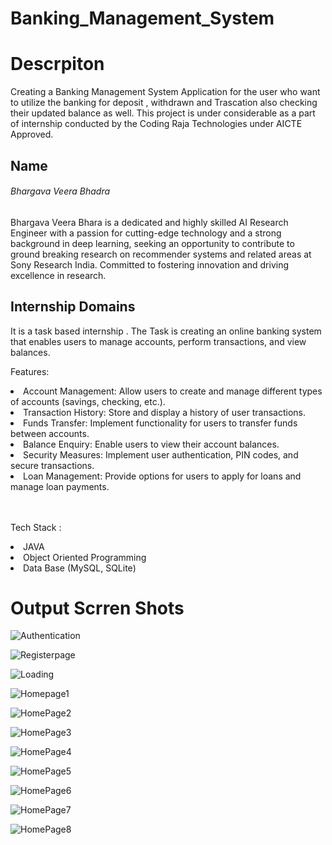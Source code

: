 # Banking_Management_System

<h1>Descrpiton </h1>
Creating a Banking Management System Application for the user who want to utilize the banking for deposit , withdrawn and Trascation also checking their updated balance as well. This project is under considerable as a part of internship conducted by the Coding Raja Technologies  under AICTE Approved.

<h2>Name  </h2> <h6>Bhargava Veera Bhadra</h6> 

<p>Bhargava Veera Bhara is a dedicated and highly skilled AI Research Engineer with a passion for cutting-edge technology and a strong background in deep learning, seeking an opportunity to contribute to ground breaking research on recommender systems and related areas at Sony Research India. Committed to fostering innovation and driving excellence in research.</p>

<h2>Internship Domains </h2>

<p>It is a task based internship . The Task is creating an online banking system that enables users to manage accounts, perform transactions, and view balances.</p>
<p>Features:</p>
<li>Account Management: Allow users to create and manage different types of accounts (savings, checking, etc.).</li>
<li>Transaction History: Store and display a history of user transactions.</li>
<li>Funds Transfer: Implement functionality for users to transfer funds between accounts.</li>
<li>Balance Enquiry: Enable users to view their account balances.</li>
<li>Security Measures: Implement user authentication, PIN codes, and secure transactions.</li>
<li>Loan Management: Provide options for users to apply for loans and manage loan payments.</li>
<br><br>
<p>Tech Stack :</p>
<li>JAVA</li>
<li>Object Oriented Programming</li>
<li>Data Base (MySQL, SQLite)</li>
<h1>Output Scrren Shots</h1>

![Authentication](https://github.com/Bhargava-design/Banking_Management_System/assets/84629488/bf4942b9-97af-4a3e-baf8-077e2b2f6d74)

![Registerpage](https://github.com/Bhargava-design/Banking_Management_System/assets/84629488/3cd829d6-d205-4512-a083-7f798f6d9127)

![Loading](https://github.com/Bhargava-design/Banking_Management_System/assets/84629488/17e0e7c8-7b23-484e-b47b-99c4390bf558)

![Homepage1](https://github.com/Bhargava-design/Banking_Management_System/assets/84629488/a60b31e0-be74-44f9-b039-9441456fb3cd)

![HomePage2](https://github.com/Bhargava-design/Banking_Management_System/assets/84629488/8a366c76-fc72-4671-a9b5-634eee88e653)

![HomePage3](https://github.com/Bhargava-design/Banking_Management_System/assets/84629488/23d468ac-f35e-4883-919e-0f372085eefb)

![HomePage4](https://github.com/Bhargava-design/Banking_Management_System/assets/84629488/f6142f7e-4000-4b52-a49a-1183002f8ca0)

![HomePage5](https://github.com/Bhargava-design/Banking_Management_System/assets/84629488/78b90ba5-41f3-423d-9dba-a9f9a4d8fe1d)

![HomePage6](https://github.com/Bhargava-design/Banking_Management_System/assets/84629488/c5dbef97-f29c-4ca9-b3c8-439908daa248)

![HomePage7](https://github.com/Bhargava-design/Banking_Management_System/assets/84629488/e7ca0760-bf52-41e0-b423-5aa1c70ca1d9)

![HomePage8](https://github.com/Bhargava-design/Banking_Management_System/assets/84629488/5e3d01a8-b36c-4b61-91ff-658275e4c613)
